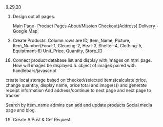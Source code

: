 8.29.20

1. Design out all pages.

   Main Page-
   Product Pages
   About/Mission
   Checkout(Address)
   Delivery - Google Map

2. Create Products.
   Column rows are ID, Item_Name, Picture, Item_Number(Food-1, Cleaning-2, Heat-3, Shelter-4, Clothing-5, Equiptment-6) Unit_Price, Quantity, Store_ID

18) Connect product database list and display with images on html page.
    How will images be displayed a. object of images paired with handlebars/javascript

create local storage based on checked/selected items(calculate price, change quantity, display name, price total and image(s)) and generate receipt information
Add address/continue to next page and next page to tracker

Search by item_name
admins can add and update products
Social media page and blog.

19. Create A Post & Get Request.
